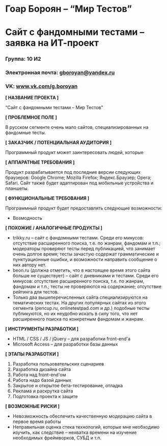 # Гоар Бороян – “Мир Тестов”
# Сайт с фандомными тестами – заявка на ИТ-проект

### Группа: 10 И2
### Электронная почта: gboroyan@yandex.ru
### VK: www.vk.com/g.boroyan


**[ НАЗВАНИЕ ПРОЕКТА ]**

“Сайт с фандомными тестами – Мир Тестов”

**[ ПРОБЛЕМНОЕ ПОЛЕ ]**

В русском сегменте очень мало сайтов, специализированных на фандомные тесты.

**[ ЗАКАЗЧИК / ПОТЕНЦИАЛЬНАЯ АУДИТОРИЯ ]**

Программный продукт может заинтересовать людей, которые 

**[ АППАРАТНЫЕ ТРЕБОВАНИЯ ]** 

Продукт разрабатывается под последние версии следующих браузеров: Google Chrome; Mozilla Firefox; Яндекс.Браузер; Opera; Safari. Сайт также будет адаптирован под мобильные устройства и планшеты.

**[ ФУНКЦИОНАЛЬНЫЕ ТРЕБОВАНИЯ ]**

Программный продукт будет предоставлять следующие возможности:
* Возмодность

**[ ПОХОЖИЕ / АНАЛОГИЧНЫЕ ПРОДУКТЫ ]**

* trikky.ru – сайт с фандомными тестами. Среди его минусов: отсутствие расширенного поиска, т.е. по жанрам, фандомам и т.п.; модераторы проверяют тесты перед публикацией, что занимает очень долгое время; тесты зачастую содержат грамматические и пунктуационные ошибки, и возможности направить сообщение о них автору нет.
* beon.ru (должна отметить, что в настоящее время этого сайта больше не существует) – сайт с дневниками и тестами. Среди его минусов: отсутствие расширенного поиска, т.е. по жанрам, фандомам и т.п.; тесты не проверяются на содержание; отсутствие рейтинга для тестов.
* Только два вышеперечисленных сайта специализируются на тематических тестах. На других популярных сайтах из этого сегмента (pencup.ru, onlinetestpad.com и др.) подобные тесты публикуются, но их неудобно искать в силу того, что нет расширенного поиска по конкретным фандомам и жанрам.


**[ ИНСТРУМЕНТЫ РАЗРАБОТКИ ]**

*	HTML / CSS / JS / jQuery – для разработки front-end'a
*	Microsoft Access – для разработки базы данных

**[ ЭТАПЫ РАЗРАБОТКИ ]**

1) Разработка пользовательских сценариев
2) Разработка дизайна сайта 
3) Работа над front-end'ом
4) Работа надо базой данных
5) Закрытое и открытое бета-тестирование, отладка
6) Реклама и раскрутка сайта
7) Подготовка проекта к защите

**[ ВОЗМОЖНЫЕ РИСКИ ]**

*	Невозможность обеспечить качественную модерацию сайта в первое время работы
*	Неправильная оценка стека технологий, которые мне необходимо изучить, как следствие – нехватка времени на изучение необходимых фреймворков, СУБД и т.п.

